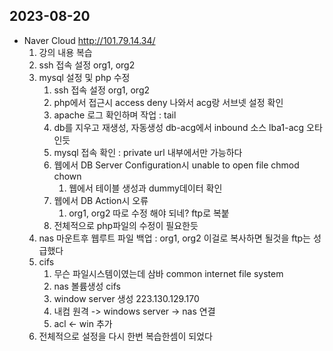 ## 2023-08-20

- Naver Cloud http://101.79.14.34/
  1. 강의 내용 복습
  2. ssh 접속 설정 org1, org2
  3. mysql 설정 및 php 수정  
     1. ssh 접속 설정 org1, org2
     2. php에서 접근시 access deny 나와서 acg랑 서브넷 설정 확인
     3. apache 로그 확인하며 작업 : tail
     4. db를 지우고 재생성, 자동생성 db-acg에서 inbound 소스 lba1-acg 오타인듯
     5. mysql 접속 확인 : private url 내부에서만 가능하다
     6. 웹에서 DB Server Configuration시 unable to open file chmod chown
        1. 웹에서 테이블 생성과 dummy데이터 확인
     7. 웹에서 DB Action시 오류
        1. org1, org2 따로 수정 해야 되네? ftp로 복붙
     8. 전체적으로 php파일의 수정이 필요한듯        
  4. nas 마운트후 웹루트 파일 백업 : org1, org2 이걸로 복사하면 될것을 ftp는 성급했다
  5. cifs 
     1. 무슨 파일시스템이였는데 삼바 common internet file system
     2. nas 볼륨생성 cifs
     3. window server 생성 223.130.129.170
     4. 내컴 원격 -> windows server -> nas 연결
     5. acl <- win 추가
  6. 전체적으로 설정을 다시 한번 복습한셈이 되었다  
